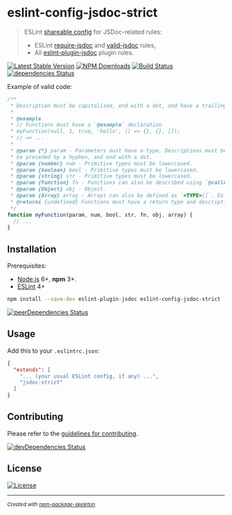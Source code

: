 eslint-config-jsdoc-strict
==========================

> ESLint [shareable config] for JSDoc-related rules:
> - ESLint [require-jsdoc] and [valid-jsdoc] rules,
> - All [eslint-plugin-jsdoc] plugin rules.

[![Latest Stable Version](https://img.shields.io/npm/v/eslint-config-jsdoc-strict.svg)](https://www.npmjs.com/package/eslint-config-jsdoc-strict)
[![NPM Downloads](https://img.shields.io/npm/dm/eslint-config-jsdoc-strict.svg)](https://www.npmjs.com/package/eslint-config-jsdoc-strict)
[![Build Status](https://travis-ci.org/amercier/eslint-config-jsdoc-strict.svg?branch=master)](https://travis-ci.org/amercier/eslint-config-jsdoc-strict)
[![dependencies Status](https://david-dm.org/amercier/eslint-config-jsdoc-strict/status.svg)](https://david-dm.org/amercier/eslint-config-jsdoc-strict)

Example of valid code:

```js
/**
 * Description must be capitalised, end with a dot, and have a trailing new line.
 *
 * @example
 * // Functions must have a `@example` declaration
 * myFunction(null, 1, true, 'hello', () => {}, {}, []);
 * // => ...
 *
 * @param {*} param - Parameters must have a type. Descriptions must be capitalised,
 * be preceded by a hyphen, and end with a dot.
 * @param {number} num - Primitive types must be lowercased.
 * @param {boolean} bool - Primitive types must be lowercased.
 * @param {string} str - Primitive types must be lowercased.
 * @param {Function} fn - Functions can also be described using `@callback`.
 * @param {Object} obj - Object.
 * @param {Array} array - Arrays can also be defined as `<TYPE>[]`. Ex: `string[]`.
 * @returns {undefined} Functions must have a return type and description.
 */
function myFunction(param, num, bool, str, fn, obj, array) {
  // ...
}
```

Installation
------------

Prerequisites:
- [Node.js](https://nodejs.org/) 6+, **npm** 3+.
- [ESLint] 4+

```sh
npm install --save-dev eslint-plugin-jsdoc eslint-config-jsdoc-strict
```

[![peerDependencies Status](https://david-dm.org/amercier/eslint-config-jsdoc-strict/peer-status.svg)](https://david-dm.org/amercier/eslint-config-jsdoc-strict?type=peer)

Usage
-----

Add this to your `.eslintrc.json`:
```json
{
  "extends": [
    "... (your usual ESLint config, if any) ...",
    "jsdoc-strict"
  ]
}
```

Contributing
------------

Please refer to the [guidelines for contributing](./CONTRIBUTING.md).

[![devDependencies Status](https://david-dm.org/amercier/eslint-config-jsdoc-strict/dev-status.svg)](https://david-dm.org/amercier/eslint-config-jsdoc-strict?type=dev)

License
-------

[![License](https://img.shields.io/npm/l/eslint-config-jsdoc-strict.svg)](LICENSE.md)

---
<sup>_Created with [npm-package-skeleton](https://github.com/amercier/npm-package-skeleton)._</sup>

[shareable config]: https://eslint.org/docs/developer-guide/shareable-configs
[ESLint]: https://eslint.org/
[require-jsdoc]: https://eslint.org/docs/rules/require-jsdoc
[valid-jsdoc]: https://eslint.org/docs/rules/valid-jsdoc
[eslint-plugin-jsdoc]: https://www.npmjs.com/package/eslint-plugin-jsdoc
[Node.js]: https://nodejs.org/
